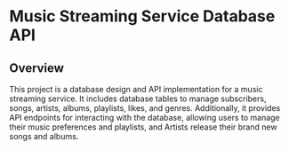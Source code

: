# Music Streaming Service Database API

## Overview
This project is a database design and API implementation for a music streaming service.
It includes database tables to manage subscribers, songs, artists, albums, playlists, likes, and genres.
Additionally, it provides API endpoints for interacting with the database, allowing users to manage their music preferences and playlists,
and Artists release their brand new songs and albums.
